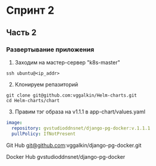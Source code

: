 # Спринт 2
## Часть 2
### Развертывание приложения 
1. Заходим на мастер-сервер "k8s-master"
```console
ssh ubuntu@<ip_addr>
```
2. Клонируем репазиторий 
```console
git clone git@github.com:vggalkin/Helm-charts.git
cd Helm-charts/chart
```
3. Правим тэг образа на v1.1.1 в app-chart/values.yaml

```yaml
image:
  repository: gvstudioddnsnet/django-pg-docker:v.1.1.1
  pullPolicy: IfNotPresent
```


 Git Hub
git@github.com:vggalkin/django-pg-docker.git

Docker Hub
gvstudioddnsnet/django-pg-docker
